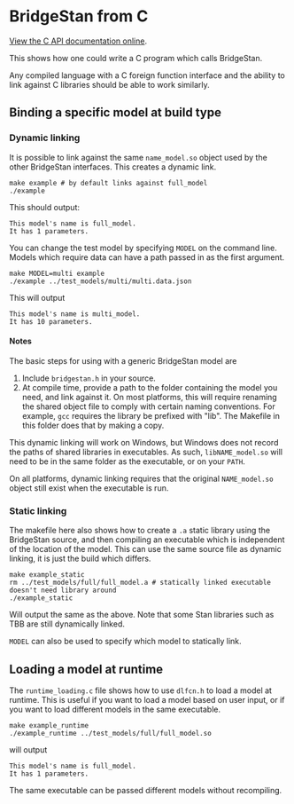# BridgeStan from C

[View the C API documentation online](https://roualdes.github.io/bridgestan/latest/languages/c-api.html).

This shows how one could write a C program which calls BridgeStan.

Any compiled language with a C foreign function interface and
the ability to link against C libraries should be able to work similarly.

## Binding a specific model at build type

### Dynamic linking

It is possible to link against the same `name_model.so` object used by the other
BridgeStan interfaces. This creates a dynamic link.

```shell
make example # by default links against full_model
./example
```

This should output:

```
This model's name is full_model.
It has 1 parameters.
```

You can change the test model by specifying `MODEL` on the command line.
Models which require data can have a path passed in as the first argument.

```shell
make MODEL=multi example
./example ../test_models/multi/multi.data.json
```

This will output

```
This model's name is multi_model.
It has 10 parameters.
```

#### Notes

The basic steps for using with a generic BridgeStan model are

1. Include `bridgestan.h` in your source.
2. At compile time, provide a path to the folder containing the model you need,
   and link against it. On most platforms, this will require renaming the shared object
   file to comply with certain naming conventions. For example, `gcc` requires the library
   be prefixed with "lib".
   The Makefile in this folder does that by making a copy.

This dynamic linking will work on Windows, but Windows does not record the paths
of shared libraries in executables. As such, `libNAME_model.so` will need to be
in the same folder as the executable, or on your `PATH`.

On all platforms, dynamic linking requires that the original `NAME_model.so` object
still exist when the executable is run.

### Static linking

The makefile here also shows how to create a `.a` static library using the BridgeStan
source, and then compiling an executable which is independent of the location of the model.
This can use the same source file as dynamic linking, it is just the build which differs.

```shell
make example_static
rm ../test_models/full/full_model.a # statically linked executable doesn't need library around
./example_static
```

Will output the same as the above. Note that some Stan libraries such as TBB
are still dynamically linked.

`MODEL` can also be used to specify which model to statically link.

## Loading a model at runtime

The `runtime_loading.c` file shows how to use `dlfcn.h` to load a model at runtime.
This is useful if you want to load a model based on user input, or if you want to
load different models in the same executable.

```shell
make example_runtime
./example_runtime ../test_models/full/full_model.so
```

will output

```
This model's name is full_model.
It has 1 parameters.
```

The same executable can be passed different models without recompiling.
